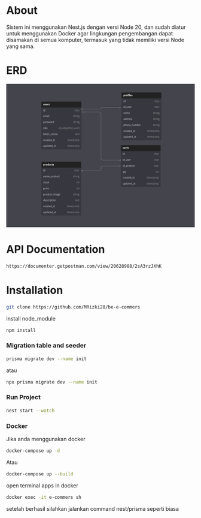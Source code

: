 # About
Sistem ini menggunakan Nest.js dengan versi Node 20, dan sudah diatur untuk menggunakan Docker agar lingkungan pengembangan dapat disamakan di semua komputer, termasuk yang tidak memiliki versi Node yang sama.

# ERD
![Diagram Arsitektur](public/image/erd.png)

# API Documentation
```bash
https://documenter.getpostman.com/view/20628988/2sA3rzJXhK
```

# Installation

```bash
git clone https://github.com/MRizki28/be-e-commers
```

install node_module

```bash
npm install
```

### Migration table and seeder

```bash
prisma migrate dev --name init
```

atau

```bash
npx prisma migrate dev --name init
```

### Run Project

```bash
nest start --watch
```

### Docker
Jika anda menggunakan docker 

```bash
docker-compose up -d
```

Atau

```bash
docker-compose up --build
```

open terminal apps in docker
```bash
docker exec -it e-commers sh
```
setelah berhasil silahkan jalankan command nest/prisma seperti biasa


